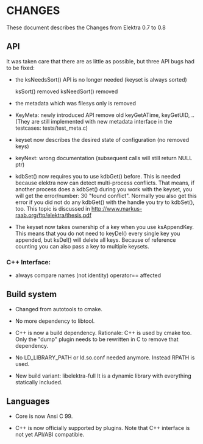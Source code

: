 # CHANGES

These document describes the Changes from Elektra 0.7 to 0.8

## API

It was taken care that there are as little as possible,
but three API bugs had to be fixed:

 - the ksNeedsSort() API is no longer needed
   (keyset is always sorted)

   ksSort() removed
   ksNeedSort() removed

 - the metadata which was filesys only is removed

 - KeyMeta: newly introduced API
   remove old keyGetATime, keyGetUID, ..
   (They are still implemented with new metadata interface in the
    testcases: tests/test_meta.c)

 - keyset now describes the desired state of configuration (no removed keys)

 - keyNext: wrong documentation (subsequent calls will still return NULL ptr)

 - kdbSet() now requires you to use kdbGet() before.
   This is needed because elektra now can detect multi-process
   conflicts. That means, if another process does a kdbSet() during you
   work with the keyset, you will get the error/number:   30 "found
   conflict".
   Normally you also get this error if you did not do any kdbGet() with
   the handle you try to kdbSet(), too.
   This topic is discussed in
   http://www.markus-raab.org/ftp/elektra/thesis.pdf

 - The keyset now takes ownership of a key when you use ksAppendKey.
   This means that you do not need to keyDel() every single key you
   appended, but ksDel() will delete all keys.
   Because of reference counting you can also pass a key to multiple
   keysets.


### C++ Interface:

- always compare names (not identity) operator== affected


## Build system

 - Changed from autotools to cmake.

 - No more dependency to libtool.

 - C++ is now a build dependency.
   Rationale: C++ is used by cmake too.
   Only the "dump" plugin needs to be rewritten in C to remove that dependency.

 - No LD_LIBRARY_PATH or ld.so.conf needed anymore.
   Instead RPATH is used.

 - New build variant: libelektra-full
   It is a dynamic library with everything statically included.

## Languages

 -  Core is now Ansi C 99.

 -  C++ is now officially supported by plugins.
    Note that C++ interface is not yet API/ABI compatible.
